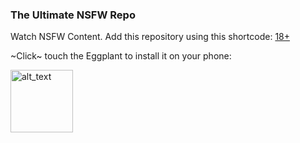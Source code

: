 ### The Ultimate NSFW Repo


Watch NSFW Content. Add this repository using this shortcode: [18+](https://raw.githubusercontent.com/zocker42187/18plus-Extensions/builds/repo.json)

~Click~ touch the Eggplant to install it on your phone:

[<img alt="alt_text" width="100px" src="https://discordapp.com/assets/f92a9f8821057c551982b659b268ed8e.svg"/>](https://self-similarity.github.io/http-protocol-redirector?r=cloudstreamrepo://raw.githubusercontent.com/zocker42187/18plus-Extensions/builds/repo.json)
